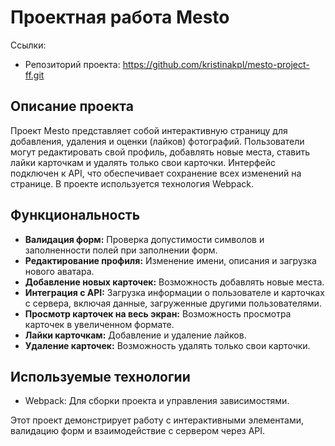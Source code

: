 # Проектная работа Mesto

Ссылки:
- Репозиторий проекта: https://github.com/kristinakpl/mesto-project-ff.git



## Описание проекта
Проект Mesto представляет собой интерактивную страницу для добавления, удаления и оценки (лайков) фотографий. Пользователи могут редактировать свой профиль, добавлять новые места, ставить лайки карточкам и удалять только свои карточки. Интерфейс подключен к API, что обеспечивает сохранение всех изменений на странице. В проекте используется технология Webpack.

## Функциональность
- __Валидация форм:__ Проверка допустимости символов и заполненности полей при заполнении форм.
- __Редактирование профиля:__ Изменение имени, описания и загрузка нового аватара.
- __Добавление новых карточек:__ Возможность добавлять новые места.
- __Интеграция с API:__ Загрузка информации о пользователе и карточках с сервера, включая данные, загруженные другими пользователями.
- __Просмотр карточек на весь экран:__ Возможность просмотра карточек в увеличенном формате.
- __Лайки карточкам:__ Добавление и удаление лайков.
- __Удаление карточек:__ Возможность удалять только свои карточки.

## Используемые технологии

- Webpack: Для сборки проекта и управления зависимостями.

Этот проект демонстрирует работу с интерактивными элементами, валидацию форм и взаимодействие с сервером через API.


